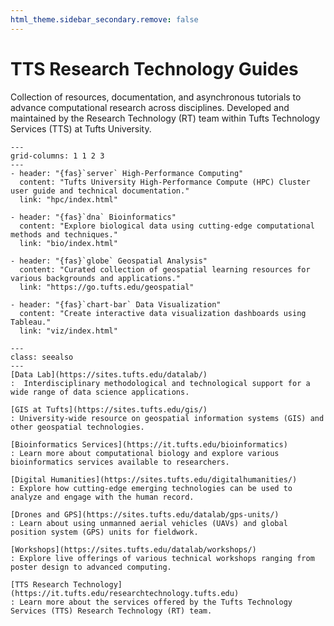 ```yaml
---
html_theme.sidebar_secondary.remove: false
---
```


# TTS Research Technology Guides

Collection of resources, documentation, and asynchronous tutorials to advance computational research across disciplines.
Developed and maintained by the Research Technology (RT) team within Tufts Technology Services (TTS) at Tufts University.

```{gallery-grid}
---
grid-columns: 1 1 2 3
---
- header: "{fas}`server` High-Performance Computing"
  content: "Tufts University High-Performance Compute (HPC) Cluster user guide and technical documentation."
  link: "hpc/index.html"

- header: "{fas}`dna` Bioinformatics"
  content: "Explore biological data using cutting-edge computational methods and techniques."
  link: "bio/index.html"

- header: "{fas}`globe` Geospatial Analysis"
  content: "Curated collection of geospatial learning resources for various backgrounds and applications."
  link: "https://go.tufts.edu/geospatial"

- header: "{fas}`chart-bar` Data Visualization"
  content: "Create interactive data visualization dashboards using Tableau."
  link: "viz/index.html"
```

```{admonition} Other Useful Resources
---
class: seealso
---
[Data Lab](https://sites.tufts.edu/datalab/)
:  Interdisciplinary methodological and technological support for a wide range of data science applications.

[GIS at Tufts](https://sites.tufts.edu/gis/)
: University-wide resource on geospatial information systems (GIS) and other geospatial technologies.

[Bioinformatics Services](https://it.tufts.edu/bioinformatics)
: Learn more about computational biology and explore various bioinformatics services available to researchers.

[Digital Humanities](https://sites.tufts.edu/digitalhumanities/)
: Explore how cutting-edge emerging technologies can be used to analyze and engage with the human record.

[Drones and GPS](https://sites.tufts.edu/datalab/gps-units/)
: Learn about using unmanned aerial vehicles (UAVs) and global position system (GPS) units for fieldwork.

[Workshops](https://sites.tufts.edu/datalab/workshops/)
: Explore live offerings of various technical workshops ranging from poster design to advanced computing.

[TTS Research Technology](https://it.tufts.edu/researchtechnology.tufts.edu)
: Learn more about the services offered by the Tufts Technology Services (TTS) Research Technology (RT) team.
```
